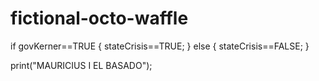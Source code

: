 # fictional-octo-waffle

  if govKerner==TRUE
  {
    stateCrisis==TRUE;
  }
  else
  {
    stateCrisis==FALSE;
  }
  
  print("MAURICIUS I EL BASADO");
